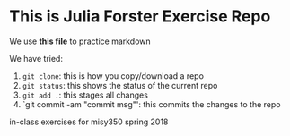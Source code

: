 # This is Julia Forster Exercise Repo

We use **this file** to practice markdown

We have tried:
1. `git clone`: this is how you copy/download a repo
2. `git status`: this shows the status of the current repo
3. `git add .`: this stages all changes
4. `git commit -am "commit msg"': this commits the changes to the repo 

in-class exercises for misy350 spring 2018
